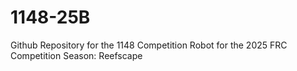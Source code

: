 # 1148-25B
Github Repository for the 1148 Competition Robot for the 2025 FRC Competition Season: Reefscape

